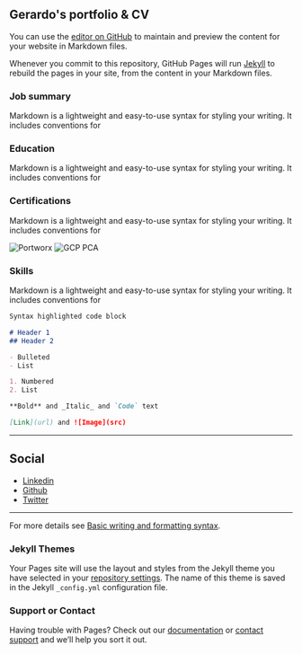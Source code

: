 ## Gerardo's portfolio & CV 

You can use the [editor on GitHub](https://github.com/gerax302/my-cv/edit/gh-pages/index.md) to maintain and preview the content for your website in Markdown files.

Whenever you commit to this repository, GitHub Pages will run [Jekyll](https://jekyllrb.com/) to rebuild the pages in your site, from the content in your Markdown files.

### Job summary

Markdown is a lightweight and easy-to-use syntax for styling your writing. It includes conventions for

### Education

Markdown is a lightweight and easy-to-use syntax for styling your writing. It includes conventions for

### Certifications

Markdown is a lightweight and easy-to-use syntax for styling your writing. It includes conventions for

![Portworx](https://portworx.com/wp-content/uploads/2020/03/portworx_training_pcabadge.png)
![GCP PCA](https://arki1.com/wp-content/uploads/2020/02/badge-gcp-professional-cloud-architect.png)

### Skills 

Markdown is a lightweight and easy-to-use syntax for styling your writing. It includes conventions for

```markdown
Syntax highlighted code block

# Header 1
## Header 2

- Bulleted
- List

1. Numbered
2. List

**Bold** and _Italic_ and `Code` text

[Link](url) and ![Image](src)
```

---
## Social
- [Linkedin](https://www.linkedin.com/in/gerax302/)
- [Github](https://github.com/gerax302)
- [Twitter](https://twitter.com/Gera_Twitt)
---

For more details see [Basic writing and formatting syntax](https://docs.github.com/en/github/writing-on-github/getting-started-with-writing-and-formatting-on-github/basic-writing-and-formatting-syntax).

### Jekyll Themes

Your Pages site will use the layout and styles from the Jekyll theme you have selected in your [repository settings](https://github.com/gerax302/my-cv/settings/pages). The name of this theme is saved in the Jekyll `_config.yml` configuration file.

### Support or Contact

Having trouble with Pages? Check out our [documentation](https://docs.github.com/categories/github-pages-basics/) or [contact support](https://support.github.com/contact) and we’ll help you sort it out.
